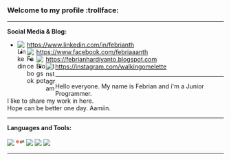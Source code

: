 ### Welcome to my profile :trollface:

---

**Social Media & Blog:**

- <a target="_blank" href="https://www.linkedin.com/in/febrianth"><img align="left" alt="Linkedin" width="22px" src="https://upload.wikimedia.org/wikipedia/commons/e/e9/Linkedin_icon.svg" /></a> https://www.linkedin.com/in/febrianth
- <a target="_blank" href="https://www.facebook.com/febriaaanth"><img align="left" alt="Facebook" width="22px" src="https://upload.wikimedia.org/wikipedia/commons/5/51/Facebook_f_logo_%282019%29.svg" /></a> https://www.facebook.com/febriaaanth
- <a target="_blank" href="https://febrianhardiyanto.blogspot.com/"><img align="left" alt="Blogspot" width="22px" src="https://upload.wikimedia.org/wikipedia/commons/thumb/3/31/Blogger.svg/180px-Blogger.svg.png" /></a> https://febrianhardiyanto.blogspot.com
- <a target="_blank" href="https://instagram.com/walkinngomelette"><img align="left" alt="Instagram" width="22px" src="https://upload.wikimedia.org/wikipedia/commons/e/e7/Instagram_logo_2016.svg" /></a>https://instagram.com/walkingomelette

---

Hello everyone. My name is Febrian and i'm a Junior Programmer. <br>
I like to share my work in here. <br>
Hope can be better one day. Aamiin.

---

**Languages and Tools:**

<code><img height="20" src="https://upload.wikimedia.org/wikipedia/commons/2/27/PHP-logo.svg"></code>
<code><img height="20" src="https://raw.githubusercontent.com/github/explore/80688e429a7d4ef2fca1e82350fe8e3517d3494d/topics/git/git.png"></code>
<code><img height="20" src="https://upload.wikimedia.org/wikipedia/commons/6/61/HTML5_logo_and_wordmark.svg"></code>
<code><img height="20" src="https://upload.wikimedia.org/wikipedia/commons/d/d5/CSS3_logo_and_wordmark.svg"></code>
<code><img height="20" src="https://upload.wikimedia.org/wikipedia/commons/b/b2/Bootstrap_logo.svg"></code>


---
